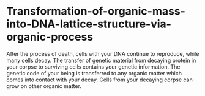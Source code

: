 # Transformation-of-organic-mass-into-DNA-lattice-structure-via-organic-process
After the process of death, cells with your DNA continue to reproduce, while many cells decay. The transfer of genetic material from decaying protein in your corpse to surviving cells contains your genetic information. The genetic code of your being is transferred to any organic matter which comes into contact with your decay. Cells from your decaying corpse can grow on other organic matter.
